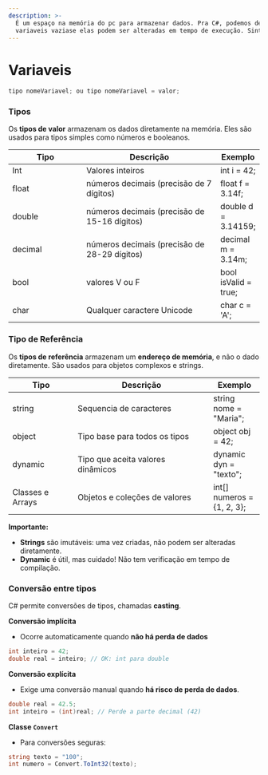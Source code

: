 ```yaml
---
description: >-
  É um espaço na memória do pc para armazenar dados. Pra C#, podemos declarar
  variaveis vaziase elas podem ser alteradas em tempo de execução. Sintaxe:
---
```


# Variaveis

```csharp
tipo nomeVariavel; ou tipo nomeVariavel = valor;
```



### Tipos

Os **tipos de valor** armazenam os dados diretamente na memória. Eles são usados para tipos simples como números e booleanos.

<table><thead><tr><th width="137">Tipo</th><th width="263">Descrição</th><th>Exemplo </th></tr></thead><tbody><tr><td>Int </td><td>Valores inteiros</td><td>int i = 42;</td></tr><tr><td>float</td><td>números decimais (precisão de 7 dígitos)</td><td>float f = 3.14f;</td></tr><tr><td>double</td><td>números decimais (precisão de 15-16 dígitos)</td><td>double d = 3.14159;</td></tr><tr><td>decimal</td><td>números decimais (precisão de 28-29 dígitos)</td><td>decimal m = 3.14m;</td></tr><tr><td>bool</td><td>valores V ou F</td><td>bool isValid = true;</td></tr><tr><td>char</td><td>Qualquer caractere Unicode</td><td>char c = 'A';</td></tr></tbody></table>



### Tipo de Referência

Os **tipos de referência** armazenam um **endereço de memória**, e não o dado diretamente. São usados para objetos complexos e strings.



<table><thead><tr><th width="115">Tipo</th><th width="256">Descrição</th><th>Exemplo</th></tr></thead><tbody><tr><td>string</td><td>Sequencia de caracteres</td><td>string nome = "Maria";</td></tr><tr><td>object</td><td>Tipo base para todos os tipos</td><td>object obj = 42;</td></tr><tr><td>dynamic</td><td>Tipo que aceita valores dinâmicos</td><td>dynamic dyn = "texto";</td></tr><tr><td>Classes e Arrays</td><td>Objetos e coleções de valores</td><td>int[] numeros = {1, 2, 3};</td></tr></tbody></table>

**Importante:**

* **Strings** são imutáveis: uma vez criadas, não podem ser alteradas diretamente.
* **Dynamic** é útil, mas cuidado! Não tem verificação em tempo de compilação.





### Conversão entre tipos

C# permite conversões de tipos, chamadas **casting**.

**Conversão implícita**

* Ocorre automaticamente quando **não há perda de dados**

```csharp
int inteiro = 42;
double real = inteiro; // OK: int para double

```



**Conversão explícita**

* Exige uma conversão manual quando **há risco de perda de dados**.

```csharp
double real = 42.5;
int inteiro = (int)real; // Perde a parte decimal (42)

```



**Classe `Convert`**

* Para conversões seguras:

```csharp
string texto = "100";
int numero = Convert.ToInt32(texto);

```
